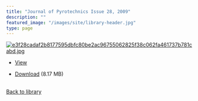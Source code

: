 ```yaml
---
title: "Journal of Pyrotechnics Issue 28, 2009"
description: ""
featured_image: "/images/site/library-header.jpg"
type: page
---
```


<a href="https://drive.google.com/uc?export=view&id=10tWSEwSuXDLSfOgNulcPjk0rB9i8QbWv" target="_blank">![e3f28cadaf2b8177595dbfc80be2ac96755062825f38c062fa461737b781cabd.jpg](https://drive.google.com/uc?export=view&id=1Jqz4dqppoqFjksVCE1TqDM8SGqMGwrAV)</a>
* <a href="https://drive.google.com/uc?export=view&id=10tWSEwSuXDLSfOgNulcPjk0rB9i8QbWv" target="_blank">View</a>

* [Download](https://drive.google.com/uc?export=download&id=10tWSEwSuXDLSfOgNulcPjk0rB9i8QbWv) (8.17 MB)

<br />[Back to library](/library/)
